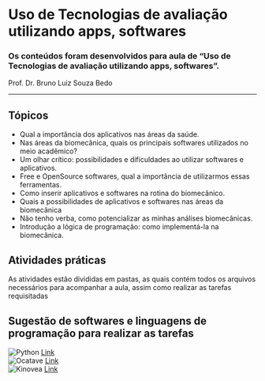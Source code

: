 # Uso de Tecnologias de avaliação utilizando apps, softwares


### Os conteúdos foram desenvolvidos para aula de “Uso de Tecnologias de avaliação utilizando apps, softwares”.
Prof. Dr. Bruno Luiz Souza Bedo
_____

## Tópicos
* Qual a importância dos aplicativos nas áreas da saúde. 
* Nas áreas da biomecânica, quais os principais softwares utilizados no meio acadêmico?
* Um olhar crítico: possibilidades e dificuldades ao utilizar softwares e aplicativos.
* Free e OpenSource softwares, qual a importância de utilizarmos essas ferramentas.
* Como inserir aplicativos e softwares na rotina do biomecânico.
* Quais a possibilidades de aplicativos e softwares nas áreas da biomecânica
* Não tenho verba, como potencializar as minhas análises biomecânicas.
* Introdução a lógica de programação: como implementá-la na biomecânica. 

## Atividades práticas
As atividades estão divididas em pastas, as quais contém todos os arquivos necessários para acompanhar a aula, assim como realizar as tarefas requisitadas


## Sugestão de softwares e linguagens de programação para realizar as tarefas
<img alt="Python" src="https://img.shields.io/badge/python-3670A0?style=for-the-badge&logo=python&logoColor=ffdd543"/> [Link](https://www.python.org/)<br>
<img alt="Ocatave" src="https://img.shields.io/badge/OCTAVE-darkblue?style=for-the-badge&logo=octave&logoColor=fcd683"/> [Link](https://www.gnu.org/software/octave/index)<br>
<img alt="Kinovea" src="https://img.shields.io/badge/KINOVEA-green?style=for-the-badge&logo=computer&logoColor=fcd683"/> [Link](https://www.kinovea.org/)<br>

